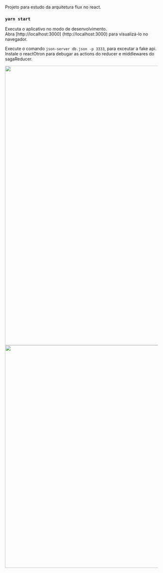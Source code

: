 Projeto para estudo da arquitetura flux no react.

### `yarn start`

Executa o aplicativo no modo de desenvolvimento. <br />
Abra [http://localhost:3000] (http://localhost:3000) para visualizá-lo no navegador.

Execute o comando `json-server db.json -p 3333`, para exceutar a fake api.
Instale o reactOtron para debugar as actions do reducer e middlewares do sagaReducer.


 <img src="https://i.imgur.com/t88qVze.png" width="1186" height="920"> 
 <img src="https://i.imgur.com/t0SAqDq.png" width="1269" height="733">

